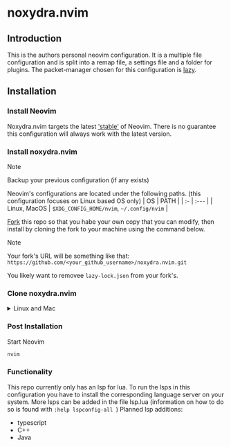 # noxydra.nvim 

## Introduction

This is the authors personal neovim configuration.
It is a multiple file configuration and is split into a remap file, a settings file and a folder for plugins.
The packet-manager chosen for this configuration is [lazy](https://github.com/folke/lazy.nvim).

## Installation

### Install Neovim
Noxydra.nvim targets the latest 
['stable'](https://github.com/neovim/neovim/releases/tag/stable) of Neovim.
There is no guarantee this configuration will always work with the latest version.

### Install noxydra.nvim
> [!NOTE]
> Backup your previous configuration (if any exists)

Neovim's configurations are located under the following paths. (this configuration focuses on Linux based OS only)
| OS | PATH |
| :- | :--- |
| Linux, MacOS | `$XDG_CONFIG_HOME/nvim`, `~/.config/nvim` |

[Fork](https://docs.github.com/en/get-started/quickstart/fork-a-repo) this repo so that you habe your own copy that you can modify,
then install by cloning the fork to your machine using the command below.

> [!NOTE]
> Your fork's URL will be something like that:
> `https://github.com/<your_github_username>/noxydra.nvim.git`

You likely want to removee `lazy-lock.json` from your fork's.

### Clone noxydra.nvim

<details><summary> Linux and Mac </summary>

```sh
git clone https://github.com/lefrenzel/noxydra.nvim.git "${XDG_CONFIG_HOME:-$HOME/.config}"/nvim
```

</details>

### Post Installation

Start Neovim

```sh
nvim
```

### Functionality

This repo currently only has an lsp for lua.
To run the lsps in this configuration you have to install the corresponding language server on your system.
More lsps can be added in the file lsp.lua (information on how to do so is found with `:help lspconfig-all
`)
Planned lsp additions:
 * typescript
 * C++
 * Java



